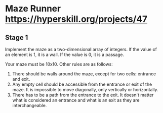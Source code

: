 # Maze Runner https://hyperskill.org/projects/47

## Stage 1
Implement the maze as a two-dimensional array of integers. If the value of an element is 1, it is a wall. If the value is 0, it is a passage.

Your maze must be 10x10. Other rules are as follows:

1. There should be walls around the maze, except for two cells: entrance and exit.
2. Any empty cell should be accessible from the entrance or exit of the maze. It is impossible to move diagonally, only vertically or horizontally.
3. There has to be a path from the entrance to the exit. It doesn't matter what is considered an entrance and what is an exit as they are interchangeable.

